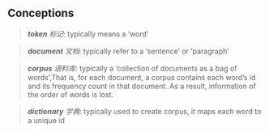 ## Conceptions

> **_token_** _标记_: typically means a ‘word’

> **_document_** _文档_: typically refer to a ‘sentence’ or ‘paragraph’

> **_corpus_** _语料库_: typically a ‘collection of documents as a bag of words’,That is, for each document, 
a corpus contains each word’s id and its frequency count in that document. As a result, information of the 
order of words is lost.

> **_dictionary_** _字典_: typically used to create corpus, it maps each word to a unique id